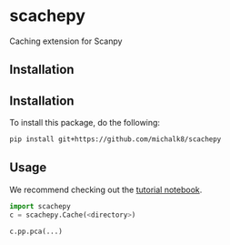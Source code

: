 # scachepy
Caching extension for Scanpy

## Installation

## Installation
To install this package, do the following:
```bash
pip install git+https://github.com/michalk8/scachepy
```

## Usage
We recommend checking out the [tutorial notebook](./notebooks/scachepy_tutorial.ipynb).
```python
import scachepy
c = scachepy.Cache(<directory>)

c.pp.pca(...)
```
